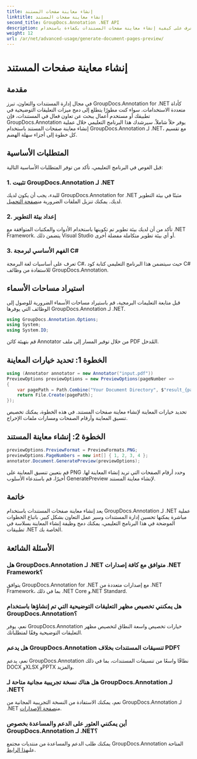 ```yaml
---
title: إنشاء معاينة صفحات المستند
linktitle: إنشاء معاينة صفحات المستند
second_title: GroupDocs.Annotation .NET API
description: تعرف على كيفية إنشاء معاينة صفحات المستندات بكفاءة باستخدام GroupDocs.Annotation لـ .NET. قم بتعزيز سير عمل إدارة المستندات الخاصة بك مع هذا البرنامج الشامل.
weight: 12
url: /ar/net/advanced-usage/generate-document-pages-preview/
---
```


# إنشاء معاينة صفحات المستند

## مقدمة
في مجال إدارة المستندات والتعاون، تبرز GroupDocs.Annotation for .NET كأداة متعددة الاستخدامات. سواء كنت مطورًا يتطلع إلى دمج ميزات التعليقات التوضيحية في تطبيقك أو مستخدم أعمال يبحث عن تعاون فعال في المستندات، فإن GroupDocs.Annotation يوفر حلاً شاملاً. سيرشدك هذا البرنامج التعليمي خلال عملية إنشاء معاينة صفحات المستند باستخدام GroupDocs.Annotation لـ .NET، مع تقسيم كل خطوة إلى أجزاء سهلة الهضم.
## المتطلبات الأساسية
قبل الغوص في البرنامج التعليمي، تأكد من توفر المتطلبات الأساسية التالية:
### 1. تثبيت GroupDocs.Annotation لـ .NET
 للبدء، يجب أن يكون لديك GroupDocs.Annotation for .NET مثبتًا في بيئة التطوير لديك. يمكنك تنزيل الملفات الضرورية من[صفحة التحميل](https://releases.groupdocs.com/annotation/net/).
### 2. إعداد بيئة التطوير
تأكد من أن لديك بيئة تطوير تم تكوينها باستخدام الأدوات والمكتبات المتوافقة مع .NET Framework. يتضمن ذلك Visual Studio أو أي بيئة تطوير متكاملة مفضلة أخرى.
### 3. الفهم الأساسي لبرمجة C#
تعرف على أساسيات لغة البرمجة C#، حيث سيتضمن هذا البرنامج التعليمي كتابة كود C# للاستفادة من وظائف GroupDocs.Annotation.

## استيراد مساحات الأسماء
قبل متابعة التعليمات البرمجية، قم باستيراد مساحات الأسماء الضرورية للوصول إلى الوظائف التي يوفرها GroupDocs.Annotation لـ .NET.

```csharp
using GroupDocs.Annotation.Options;
using System;
using System.IO;

```
قم بتهيئة كائن Annotator من خلال توفير المسار إلى ملف PDF المُدخل.
## الخطوة 1: تحديد خيارات المعاينة
```csharp
using (Annotator annotator = new Annotator("input.pdf"))
PreviewOptions previewOptions = new PreviewOptions(pageNumber =>
{
    var pagePath = Path.Combine("Your Document Directory", $"result_{pageNumber}.png");
    return File.Create(pagePath);
});
```
تحديد خيارات المعاينة لإنشاء معاينة صفحات المستند. في هذه الخطوة، يمكنك تخصيص تنسيق المعاينة وأرقام الصفحات ومسارات ملفات الإخراج.
## الخطوة 2: إنشاء معاينة المستند
```csharp
previewOptions.PreviewFormat = PreviewFormats.PNG;
previewOptions.PageNumbers = new int[] { 1, 2, 3, 4 };
annotator.Document.GeneratePreview(previewOptions);
```
قم بتعيين تنسيق المعاينة على PNG وحدد أرقام الصفحات التي تريد إنشاء المعاينة لها. أخيرًا، قم باستدعاء الأسلوب GeneratePreview لإنشاء معاينة المستند.

## خاتمة
يعد إنشاء معاينة صفحات المستندات باستخدام GroupDocs.Annotation لـ .NET عملية مباشرة يمكنها تحسين إدارة المستندات وسير عمل التعاون بشكل كبير. باتباع الخطوات الموضحة في هذا البرنامج التعليمي، يمكنك دمج وظيفة إنشاء المعاينة بسلاسة في تطبيقات .NET الخاصة بك.
## الأسئلة الشائعة
### هل GroupDocs.Annotation لـ .NET متوافق مع كافة إصدارات .NET Framework؟
يتوافق GroupDocs.Annotation for .NET مع إصدارات متعددة من .NET Framework، بما في ذلك .NET Core و.NET Standard.
### هل يمكنني تخصيص مظهر التعليقات التوضيحية التي تم إنشاؤها باستخدام GroupDocs.Annotation؟
نعم، يوفر GroupDocs.Annotation خيارات تخصيص واسعة النطاق لتخصيص مظهر التعليقات التوضيحية وفقًا لمتطلباتك.
### هل يدعم GroupDocs.Annotation تنسيقات المستندات بخلاف PDF؟
نعم، يدعم GroupDocs.Annotation نطاقًا واسعًا من تنسيقات المستندات، بما في ذلك DOCX وXLSX وPPTX والمزيد.
### هل هناك نسخة تجريبية مجانية متاحة لـ GroupDocs.Annotation لـ .NET؟
نعم، يمكنك الاستفادة من النسخة التجريبية المجانية من GroupDocs.Annotation لـ .NET من[صفحة الإصدارات](https://releases.groupdocs.com/).
### أين يمكنني العثور على الدعم والمساعدة بخصوص GroupDocs.Annotation لـ .NET؟
 يمكنك طلب الدعم والمساعدة من منتديات مجتمع GroupDocs.Annotation المتاحة على[هذا الرابط](https://forum.groupdocs.com/c/annotation/10).